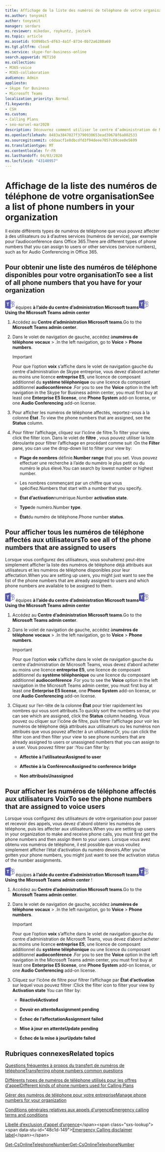 ```yaml
---
title: Affichage de la liste des numéros de téléphone de votre organisation
ms.author: tonysmit
author: tonysmit
manager: serdars
ms.reviewer: mikedav, roykuntz, jastark
ms.topic: article
ms.assetid: 93098bc5-df63-4a1f-8734-0b72a6280a69
ms.tgt.pltfrm: cloud
ms.service: skype-for-business-online
search.appverid: MET150
ms.collection:
- M365-voice
- M365-collaboration
audience: Admin
appliesto:
- Skype for Business
- Microsoft Teams
localization_priority: Normal
f1.keywords:
- CSH
ms.custom:
- Calling Plans
- seo-marvel-mar2020
description: Découvrez comment utiliser le centre d’administration de Microsoft teams pour afficher la liste de tous les numéros de téléphone de votre organisation et les numéros attribués aux utilisateurs ou non attribués.
ms.openlocfilehash: 8483a3847027f3790930653ead39678f6a802533
ms.sourcegitcommit: cddaacf1e8dbcdfd3f94deee7057c89cee0e5699
ms.translationtype: MT
ms.contentlocale: fr-FR
ms.lasthandoff: 04/03/2020
ms.locfileid: "43140957"
---
```

# <a name="see-a-list-of-phone-numbers-in-your-organization"></a><span data-ttu-id="48c1d-103">Affichage de la liste des numéros de téléphone de votre organisation</span><span class="sxs-lookup"><span data-stu-id="48c1d-103">See a list of phone numbers in your organization</span></span>

<span data-ttu-id="48c1d-104">Il existe différents types de numéros de téléphone que vous pouvez affecter à des utilisateurs ou à d’autres services (numéros de service), par exemple pour l’audioconférence dans Office 365.</span><span class="sxs-lookup"><span data-stu-id="48c1d-104">There are different types of phone numbers that you can assign to users or other services (service numbers), such as for Audio Conferencing in Office 365.</span></span>
  
## <a name="to-see-a-list-of-all-phone-numbers-that-you-have-for-your-organization"></a><span data-ttu-id="48c1d-105">Pour obtenir une liste des numéros de téléphone disponibles pour votre organisation</span><span class="sxs-lookup"><span data-stu-id="48c1d-105">To see a list of all phone numbers that you have for your organization</span></span>

<span data-ttu-id="48c1d-106">![Icône montrant le logo](media/teams-logo-30x30.png) équipes **à l’aide du centre d’administration Microsoft teams**</span><span class="sxs-lookup"><span data-stu-id="48c1d-106">![An icon showing the Teams logo](media/teams-logo-30x30.png) **Using the Microsoft Teams admin center**</span></span>

1. <span data-ttu-id="48c1d-107">Accédez au **Centre d’administration Microsoft teams**.</span><span class="sxs-lookup"><span data-stu-id="48c1d-107">Go to the **Microsoft Teams admin center**.</span></span>

2. <span data-ttu-id="48c1d-108">Dans le volet de navigation de gauche, accédez à**numéros de téléphone** **vocaux** > .</span><span class="sxs-lookup"><span data-stu-id="48c1d-108">In the left navigation, go to **Voice** > **Phone numbers**.</span></span>

    > [!IMPORTANT]
    > <span data-ttu-id="48c1d-109">Pour que l’option **voix** s’affiche dans le volet de navigation gauche du centre d’administration de Skype entreprise, vous devez d’abord acheter au moins une licence **entreprise E5**, une licence de composant additionnel du **système téléphonique** ou une licence du composant additionnel **audioconférence** .</span><span class="sxs-lookup"><span data-stu-id="48c1d-109">For you to see the **Voice** option in the left navigation in the Skype for Business admin center, you must first buy at least one **Enterprise E5 license**, one **Phone System** add-on license, or one **Audio Conferencing** add-on license.</span></span>

3. <span data-ttu-id="48c1d-110">Pour afficher les numéros de téléphone affectés, reportez-vous à la colonne **État** .</span><span class="sxs-lookup"><span data-stu-id="48c1d-110">To view the phone numbers that are assigned, see the **Status** column.</span></span>

4. <span data-ttu-id="48c1d-111">Pour filtrer l’affichage, cliquez sur l’icône de filtre.</span><span class="sxs-lookup"><span data-stu-id="48c1d-111">To filter your view, click the filter icon.</span></span> <span data-ttu-id="48c1d-112">Dans le volet de **filtre** , vous pouvez utiliser la liste déroulante pour filtrer l’affichage en procédant comme suit :</span><span class="sxs-lookup"><span data-stu-id="48c1d-112">On the **Filter** pane, you can use the drop-down list to filter your view by:</span></span>

   - <span data-ttu-id="48c1d-113">**Plage de nombres** définie.</span><span class="sxs-lookup"><span data-stu-id="48c1d-113">**Number range** that you set.</span></span> <span data-ttu-id="48c1d-114">Vous pouvez effectuer une recherche à l’aide du numéro le plus petit ou du numéro le plus élevé.</span><span class="sxs-lookup"><span data-stu-id="48c1d-114">You can search by lowest number or highest number.</span></span>

   - <span data-ttu-id="48c1d-115">Les nombres commençant par un chiffre que vous spécifiez.</span><span class="sxs-lookup"><span data-stu-id="48c1d-115">Numbers that start with a number that you specify.</span></span>

   - <span data-ttu-id="48c1d-116">**État d’activation**numérique.</span><span class="sxs-lookup"><span data-stu-id="48c1d-116">Number **activation state**.</span></span>

   - <span data-ttu-id="48c1d-117">**Type**de numéro.</span><span class="sxs-lookup"><span data-stu-id="48c1d-117">Number **type**.</span></span>

   - <span data-ttu-id="48c1d-118">**État**du numéro de téléphone.</span><span class="sxs-lookup"><span data-stu-id="48c1d-118">Phone number **status**.</span></span>

## <a name="to-see-all-of-the-phone-numbers-that-are-assigned-to-users"></a><span data-ttu-id="48c1d-119">Pour afficher tous les numéros de téléphone affectés aux utilisateurs</span><span class="sxs-lookup"><span data-stu-id="48c1d-119">To see all of the phone numbers that are assigned to users</span></span>

<span data-ttu-id="48c1d-120">Lorsque vous configurez des utilisateurs, vous souhaiterez peut-être simplement afficher la liste des numéros de téléphone déjà attribués aux utilisateurs et les numéros de téléphone disponibles pour leur affectation.</span><span class="sxs-lookup"><span data-stu-id="48c1d-120">When you are setting up users, you might just want to see the list of the phone numbers that are already assigned to users and which phone numbers are available to be assigned to them.</span></span>
  
<span data-ttu-id="48c1d-121">![Icône montrant le logo](media/teams-logo-30x30.png) équipes **à l’aide du centre d’administration Microsoft teams**</span><span class="sxs-lookup"><span data-stu-id="48c1d-121">![An icon showing the Teams logo](media/teams-logo-30x30.png) **Using the Microsoft Teams admin center**</span></span>

1. <span data-ttu-id="48c1d-122">Accédez au **Centre d’administration Microsoft teams**.</span><span class="sxs-lookup"><span data-stu-id="48c1d-122">Go to the **Microsoft Teams admin center**.</span></span>

2. <span data-ttu-id="48c1d-123">Dans le volet de navigation de gauche, accédez à**numéros de téléphone** **vocaux** > .</span><span class="sxs-lookup"><span data-stu-id="48c1d-123">In the left navigation, go to **Voice** > **Phone numbers**.</span></span>

    > [!IMPORTANT]
    > <span data-ttu-id="48c1d-124">Pour que l’option **voix** s’affiche dans le volet de navigation gauche du centre d’administration de Microsoft Teams, vous devez d’abord acheter au moins une licence **entreprise E5**, une licence de composant additionnel du **système téléphonique** ou une licence du composant additionnel **audioconférence** .</span><span class="sxs-lookup"><span data-stu-id="48c1d-124">For you to see the **Voice** option in the left navigation in the Microsoft Teams admin center, you must first buy at least one **Enterprise E5 license**, one **Phone System** add-on license, or one **Audio Conferencing** add-on license.</span></span>

3. <span data-ttu-id="48c1d-125">Cliquez sur l’en-tête de la colonne **État** pour trier rapidement les nombres qui vous sont attribués.</span><span class="sxs-lookup"><span data-stu-id="48c1d-125">To quickly sort the numbers so that you can see which are assigned, click the **Status** column heading.</span></span> <span data-ttu-id="48c1d-126">Vous pouvez ou cliquer sur l’icône de filtre, puis filtrer l’affichage pour voir les numéros de téléphone déjà attribués aux utilisateurs ou les numéros non attribués que vous pouvez affecter à un utilisateur.</span><span class="sxs-lookup"><span data-stu-id="48c1d-126">Or, you can click the filter icon and then filter your view to see phone numbers that are already assigned to users or unassigned numbers that you can assign to a user.</span></span> <span data-ttu-id="48c1d-127">Vous pouvez filtrer par :</span><span class="sxs-lookup"><span data-stu-id="48c1d-127">You can filter by:</span></span>

   - <span data-ttu-id="48c1d-128">**Affectée à l’utilisateur**</span><span class="sxs-lookup"><span data-stu-id="48c1d-128">**Assigned to user**</span></span>

   - <span data-ttu-id="48c1d-129">**Affectée à la Conférence**</span><span class="sxs-lookup"><span data-stu-id="48c1d-129">**Assigned to conference bridge**</span></span> 

   - <span data-ttu-id="48c1d-130">**Non attribués**</span><span class="sxs-lookup"><span data-stu-id="48c1d-130">**Unassigned**</span></span>

## <a name="to-see-the-phone-numbers-that-are-assigned-to-voice-users"></a><span data-ttu-id="48c1d-131">Pour afficher les numéros de téléphone affectés aux utilisateurs Voix</span><span class="sxs-lookup"><span data-stu-id="48c1d-131">To see the phone numbers that are assigned to voice users</span></span>

<span data-ttu-id="48c1d-132">Lorsque vous configurez des utilisateurs de votre organisation pour passer et recevoir des appels, vous devez d'abord obtenir les numéros de téléphone, puis les affecter aux utilisateurs.</span><span class="sxs-lookup"><span data-stu-id="48c1d-132">When you are setting up users in your organization to make and receive phone calls, you must first get the phone numbers and then assign them to your users.</span></span> <span data-ttu-id="48c1d-133">Lorsque vous avez obtenu vos numéros de téléphone, il est possible que vous vouliez simplement afficher l’état d’activation du numéro devoirs.</span><span class="sxs-lookup"><span data-stu-id="48c1d-133">After you've gotten your phone numbers, you might just want to see the activation status of the number assignments.</span></span>

<span data-ttu-id="48c1d-134">![Icône affichant le logo](media/teams-logo-30x30.png) équipes **à l’aide du centre d’administration Microsoft teams**</span><span class="sxs-lookup"><span data-stu-id="48c1d-134">![An icon showing the Teams logo](media/teams-logo-30x30.png) **Using the Microsoft Teams admin center** !</span></span>
  
1. <span data-ttu-id="48c1d-135">Accédez au **Centre d’administration Microsoft teams**.</span><span class="sxs-lookup"><span data-stu-id="48c1d-135">Go to the **Microsoft Teams admin center**.</span></span>

2. <span data-ttu-id="48c1d-136">Dans le volet de navigation de gauche, accédez à**numéros de téléphone** **vocaux** > .</span><span class="sxs-lookup"><span data-stu-id="48c1d-136">In the left navigation, go to **Voice** > **Phone numbers**.</span></span>

    > [!IMPORTANT]
    > <span data-ttu-id="48c1d-137">Pour que l’option **voix** s’affiche dans le volet de navigation gauche du centre d’administration de Microsoft Teams, vous devez d’abord acheter au moins une licence **entreprise E5**, une licence de composant additionnel du **système téléphonique** ou une licence du composant additionnel **audioconférence** .</span><span class="sxs-lookup"><span data-stu-id="48c1d-137">For you to see the **Voice** option in the left navigation in the Microsoft Teams admin center, you must first buy at least one **Enterprise E5 license**, one **Phone System** add-on license, or one **Audio Conferencing** add-on license.</span></span>

3. <span data-ttu-id="48c1d-138">Cliquez sur l’icône de filtre pour filtrer l’affichage par **État d’activation** sur lequel vous pouvez filtrer :</span><span class="sxs-lookup"><span data-stu-id="48c1d-138">Click the filter icon to filter your view by **Activation state** You can filter by:</span></span>

   - <span data-ttu-id="48c1d-139">**Réactivé**</span><span class="sxs-lookup"><span data-stu-id="48c1d-139">**Activated**</span></span>

   - <span data-ttu-id="48c1d-140">**Devoir en attente**</span><span class="sxs-lookup"><span data-stu-id="48c1d-140">**Assignment pending**</span></span>

   - <span data-ttu-id="48c1d-141">**Échec de l’affectation**</span><span class="sxs-lookup"><span data-stu-id="48c1d-141">**Assignment failed**</span></span>

   - <span data-ttu-id="48c1d-142">**Mise à jour en attente**</span><span class="sxs-lookup"><span data-stu-id="48c1d-142">**Update pending**</span></span>

   - <span data-ttu-id="48c1d-143">**Échec de la mise à jour**</span><span class="sxs-lookup"><span data-stu-id="48c1d-143">**Update failed**</span></span>

## <a name="related-topics"></a><span data-ttu-id="48c1d-144">Rubriques connexes</span><span class="sxs-lookup"><span data-stu-id="48c1d-144">Related topics</span></span>
[<span data-ttu-id="48c1d-145">Questions fréquentes à propos du transfert de numéros de téléphone</span><span class="sxs-lookup"><span data-stu-id="48c1d-145">Transferring phone numbers common questions</span></span>](/microsoftteams/transferring-phone-numbers-common-questions)

[<span data-ttu-id="48c1d-146">Différents types de numéros de téléphone utilisés pour les offres d'appel</span><span class="sxs-lookup"><span data-stu-id="48c1d-146">Different kinds of phone numbers used for Calling Plans</span></span>](/microsoftteams/different-kinds-of-phone-numbers-used-for-calling-plans)

[<span data-ttu-id="48c1d-147">Gérer des numéros de téléphone pour votre entreprise</span><span class="sxs-lookup"><span data-stu-id="48c1d-147">Manage phone numbers for your organization</span></span>](/microsoftteams/manage-phone-numbers-for-your-organization)

[<span data-ttu-id="48c1d-148">Conditions générales relatives aux appels d'urgence</span><span class="sxs-lookup"><span data-stu-id="48c1d-148">Emergency calling terms and conditions</span></span>](/microsoftteams/emergency-calling-terms-and-conditions)

<span data-ttu-id="48c1d-149">[Libellé d’exclusion d’appel d’urgence](https://github.com/MicrosoftDocs/OfficeDocs-SkypeForBusiness/blob/live/Teams/downloads/emergency-calling/emergency-calling-label-(en-us)-(v.1.0).zip?raw=true)</span><span class="sxs-lookup"><span data-stu-id="48c1d-149">[Emergency Calling disclaimer label](https://github.com/MicrosoftDocs/OfficeDocs-SkypeForBusiness/blob/live/Teams/downloads/emergency-calling/emergency-calling-label-(en-us)-(v.1.0).zip?raw=true)</span></span>

[<span data-ttu-id="48c1d-150">Get-CsOnlineTelephoneNumber</span><span class="sxs-lookup"><span data-stu-id="48c1d-150">Get-CsOnlineTelephoneNumber</span></span>](https://docs.microsoft.com/powershell/module/skype/get-csonlinetelephonenumber)
  
 
